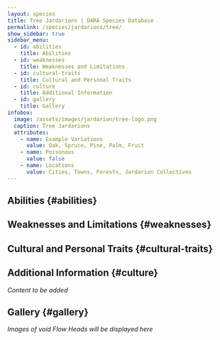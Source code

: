 ```yaml
---
layout: species
title: Tree Jardarions | DARA Species Database
permalink: /species/jardarions/tree/
show_sidebar: true
sidebar_menu:
  - id: abilities
    title: Abilities
  - id: weaknesses
    title: Weaknesses and Limitations
  - id: cultural-traits
    title: Cultural and Personal Traits
  - id: culture
    title: Additional Information
  - id: gallery
    title: Gallery
infobox:
  image: /assets/images/jardarion/tree-logo.png
  caption: Tree Jardarions
  attributes:
    - name: Example Variations
      value: Oak, Spruce, Pine, Palm, Fruit
    - name: Poisonous
      value: false
    - name: Locations
      value: Cities, Towns, Forests, Jardarion Collectives
---
```


## Abilities {#abilities}

## Weaknesses and Limitations {#weaknesses}

## Cultural and Personal Traits {#cultural-traits}

## Additional Information {#culture}

*Content to be added*

## Gallery {#gallery}

*Images of void Flow Heads will be displayed here*
